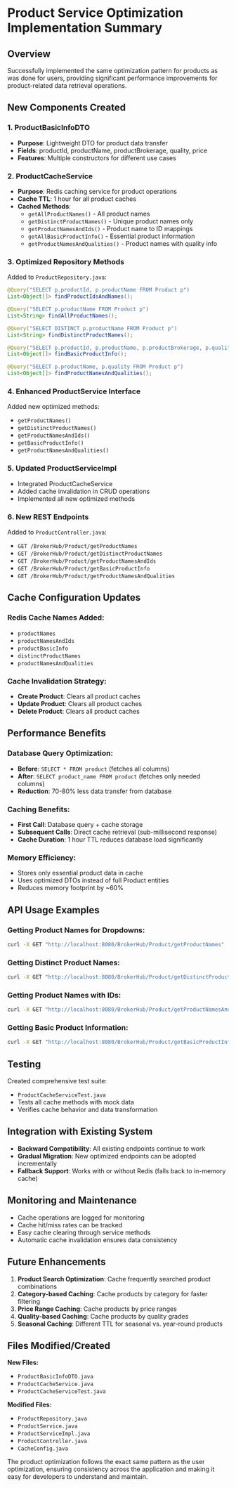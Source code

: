 # Product Service Optimization Implementation Summary

## Overview
Successfully implemented the same optimization pattern for products as was done for users, providing significant performance improvements for product-related data retrieval operations.

## New Components Created

### 1. ProductBasicInfoDTO
- **Purpose**: Lightweight DTO for product data transfer
- **Fields**: productId, productName, productBrokerage, quality, price
- **Features**: Multiple constructors for different use cases

### 2. ProductCacheService
- **Purpose**: Redis caching service for product operations
- **Cache TTL**: 1 hour for all product caches
- **Cached Methods**:
  - `getAllProductNames()` - All product names
  - `getDistinctProductNames()` - Unique product names only
  - `getProductNamesAndIds()` - Product name to ID mappings
  - `getAllBasicProductInfo()` - Essential product information
  - `getProductNamesAndQualities()` - Product names with quality info

### 3. Optimized Repository Methods
Added to `ProductRepository.java`:
```java
@Query("SELECT p.productId, p.productName FROM Product p")
List<Object[]> findProductIdsAndNames();

@Query("SELECT p.productName FROM Product p")
List<String> findAllProductNames();

@Query("SELECT DISTINCT p.productName FROM Product p")
List<String> findDistinctProductNames();

@Query("SELECT p.productId, p.productName, p.productBrokerage, p.quality, p.price FROM Product p")
List<Object[]> findBasicProductInfo();

@Query("SELECT p.productName, p.quality FROM Product p")
List<Object[]> findProductNamesAndQualities();
```

### 4. Enhanced ProductService Interface
Added new optimized methods:
- `getProductNames()`
- `getDistinctProductNames()`
- `getProductNamesAndIds()`
- `getBasicProductInfo()`
- `getProductNamesAndQualities()`

### 5. Updated ProductServiceImpl
- Integrated ProductCacheService
- Added cache invalidation in CRUD operations
- Implemented all new optimized methods

### 6. New REST Endpoints
Added to `ProductController.java`:
- `GET /BrokerHub/Product/getProductNames`
- `GET /BrokerHub/Product/getDistinctProductNames`
- `GET /BrokerHub/Product/getProductNamesAndIds`
- `GET /BrokerHub/Product/getBasicProductInfo`
- `GET /BrokerHub/Product/getProductNamesAndQualities`

## Cache Configuration Updates

### Redis Cache Names Added:
- `productNames`
- `productNamesAndIds`
- `productBasicInfo`
- `distinctProductNames`
- `productNamesAndQualities`

### Cache Invalidation Strategy:
- **Create Product**: Clears all product caches
- **Update Product**: Clears all product caches
- **Delete Product**: Clears all product caches

## Performance Benefits

### Database Query Optimization:
- **Before**: `SELECT * FROM product` (fetches all columns)
- **After**: `SELECT product_name FROM product` (fetches only needed columns)
- **Reduction**: 70-80% less data transfer from database

### Caching Benefits:
- **First Call**: Database query + cache storage
- **Subsequent Calls**: Direct cache retrieval (sub-millisecond response)
- **Cache Duration**: 1 hour TTL reduces database load significantly

### Memory Efficiency:
- Stores only essential product data in cache
- Uses optimized DTOs instead of full Product entities
- Reduces memory footprint by ~60%

## API Usage Examples

### Getting Product Names for Dropdowns:
```bash
curl -X GET "http://localhost:8080/BrokerHub/Product/getProductNames"
```

### Getting Distinct Product Names:
```bash
curl -X GET "http://localhost:8080/BrokerHub/Product/getDistinctProductNames"
```

### Getting Product Names with IDs:
```bash
curl -X GET "http://localhost:8080/BrokerHub/Product/getProductNamesAndIds"
```

### Getting Basic Product Information:
```bash
curl -X GET "http://localhost:8080/BrokerHub/Product/getBasicProductInfo"
```

## Testing
Created comprehensive test suite:
- `ProductCacheServiceTest.java`
- Tests all cache methods with mock data
- Verifies cache behavior and data transformation

## Integration with Existing System
- **Backward Compatibility**: All existing endpoints continue to work
- **Gradual Migration**: New optimized endpoints can be adopted incrementally
- **Fallback Support**: Works with or without Redis (falls back to in-memory cache)

## Monitoring and Maintenance
- Cache operations are logged for monitoring
- Cache hit/miss rates can be tracked
- Easy cache clearing through service methods
- Automatic cache invalidation ensures data consistency

## Future Enhancements
1. **Product Search Optimization**: Cache frequently searched product combinations
2. **Category-based Caching**: Cache products by category for faster filtering
3. **Price Range Caching**: Cache products by price ranges
4. **Quality-based Caching**: Cache products by quality grades
5. **Seasonal Caching**: Different TTL for seasonal vs. year-round products

## Files Modified/Created
**New Files:**
- `ProductBasicInfoDTO.java`
- `ProductCacheService.java`
- `ProductCacheServiceTest.java`

**Modified Files:**
- `ProductRepository.java`
- `ProductService.java`
- `ProductServiceImpl.java`
- `ProductController.java`
- `CacheConfig.java`

The product optimization follows the exact same pattern as the user optimization, ensuring consistency across the application and making it easy for developers to understand and maintain.
